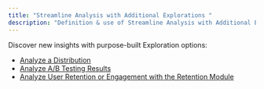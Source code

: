 ```yaml
---
title: "Streamline Analysis with Additional Explorations "
description: "Definition & use of Streamline Analysis with Additional Explorations "
---
```


Discover new insights with purpose-built Exploration options:

- [Analyze a Distribution](/measure_iq/measure-user-guides/streamline-analysis-with-additional-explorations/analyze-a-distribution)
- [Analyze A/B Testing Results](/measure_iq/measure-user-guides/streamline-analysis-with-additional-explorations/analyze-ab-testing-results)
- [Analyze User Retention or Engagement with the Retention Module](/measure_iq/measure-user-guides/streamline-analysis-with-additional-explorations/analyze-user-retention-or-engagement-with-the-retention-module)
